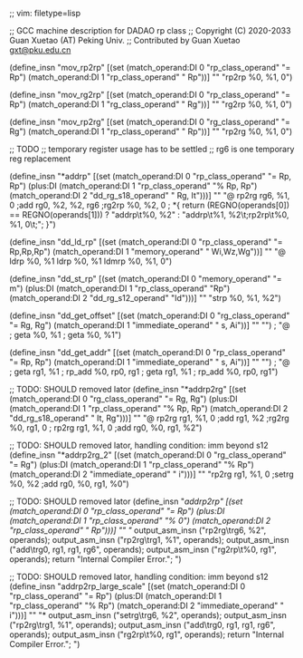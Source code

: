 ;; vim: filetype=lisp

;; GCC machine description for DADAO rp class
;; Copyright (C) 2020-2033 Guan Xuetao (AT) Peking Univ.
;; Contributed by Guan Xuetao <gxt@pku.edu.cn>

(define_insn "mov_rp2rp"
  [(set (match_operand:DI 0 "rp_class_operand" "= Rp")
        (match_operand:DI 1 "rp_class_operand" "  Rp"))]
	""
	"rp2rp	%0, %1, 0")

(define_insn "mov_rg2rp"
  [(set (match_operand:DI 0 "rp_class_operand" "= Rp")
        (match_operand:DI 1 "rg_class_operand" "  Rg"))]
	""
	"rg2rp	%0, %1, 0")

(define_insn "mov_rp2rg"
  [(set (match_operand:DI 0 "rg_class_operand" "= Rg")
        (match_operand:DI 1 "rp_class_operand" "  Rp"))]
	""
	"rp2rg	%0, %1, 0")

;; TODO
;; temporary register usage has to be settled
;; rg6 is one temporary reg replacement

(define_insn "*addrp"
  [(set      (match_operand:DI 0 "rp_class_operand"  "= Rp, Rp")
    (plus:DI (match_operand:DI 1 "rp_class_operand"  "% Rp, Rp")
             (match_operand:DI 2 "dd_rg_s18_operand" "  Rg, It")))]
	""
	"@
	rp2rg	rg6, %1, 0	\;add	rg0, %2, %2, rg6	\;rg2rp	%0, %2, 0	\;
	*{ return (REGNO(operands[0]) == REGNO(operands[1])) ? \"addrp\t%0, %2\" : \"addrp\t%1, %2\t\;rp2rp\t%0, %1, 0\t\;\"; }")

(define_insn "dd_ld_rp"
  [(set (match_operand:DI 0 "rp_class_operand" "= Rp,Rp,Rp")
        (match_operand:DI 1 "memory_operand"   "  Wi,Wz,Wg"))]
	""
	"@
	ldrp	%0, %1
	ldrp	%0, %1
	ldmrp	%0, %1, 0")

(define_insn "dd_st_rp"
  [(set (match_operand:DI 0 "memory_operand"   "=  m")
        (plus:DI (match_operand:DI 1 "rp_class_operand"	 "Rp")
		 (match_operand:DI 2 "dd_rg_s12_operand" "Id")))]
	""
	"strp	%0, %1, %2")

(define_insn "dd_get_offset"
  [(set (match_operand:DI 0 "rg_class_operand"  "= Rg, Rg")
        (match_operand:DI 1 "immediate_operand" "   s, Ai"))]
	"" "")
;	"@
;	geta	%0, %1
;	geta	%0, %1")

(define_insn "dd_get_addr"
  [(set (match_operand:DI 0 "rp_class_operand"  "= Rp, Rp")
        (match_operand:DI 1 "immediate_operand" "   s, Ai"))]
	"" "")
;	"@
;	geta	rg1, %1	\;	rp_add	%0, rp0, rg1
;	geta	rg1, %1	\;	rp_add	%0, rp0, rg1")

;; TODO: SHOULD removed lator
(define_insn "*addrp2rg"
  [(set      (match_operand:DI 0 "rg_class_operand"  "= Rg, Rg")
    (plus:DI (match_operand:DI 1 "rp_class_operand"  "% Rp, Rp")
             (match_operand:DI 2 "dd_rg_s18_operand" "  It, Rg")))]
	""
	"@
	rp2rg	rg1, %1, 0	\;add	rg1, %2	\;rg2rg	%0, rg1, 0	\;
	rp2rg	rg1, %1, 0	\;add	rg0, %0, rg1, %2")

;; TODO: SHOULD removed lator, handling condition: imm beyond s12
(define_insn "*addrp2rg_2"
  [(set      (match_operand:DI 0 "rg_class_operand"  "= Rg")
    (plus:DI (match_operand:DI 1 "rp_class_operand"  "% Rp")
             (match_operand:DI 2 "immediate_operand" "   i")))]
	""
	"rp2rg	rg1, %1, 0	\;setrg	%0, %2	\;add	rg0, %0, rg1, %0")

;; TODO: SHOULD removed lator
(define_insn "*addrp2rp"
  [(set      (match_operand:DI 0 "rp_class_operand" "= Rp")
    (plus:DI (match_operand:DI 1 "rp_class_operand" "%  0")
             (match_operand:DI 2 "rp_class_operand" "  Rp")))]
	""
	"*
	  output_asm_insn (\"rp2rg\\trg6, %2\", operands);
	  output_asm_insn (\"rp2rg\\trg1, %1\", operands);
	  output_asm_insn (\"add\\trg0, rg1, rg1, rg6\", operands);
	  output_asm_insn (\"rg2rp\\t%0, rg1\", operands);
	  return \"Internal Compiler Error.\";
	")

;; TODO: SHOULD removed lator, handling condition: imm beyond s12
(define_insn "addrp2rp_large_scale"
  [(set      (match_operand:DI 0 "rp_class_operand"  "= Rp")
    (plus:DI (match_operand:DI 1 "rp_class_operand"  "% Rp")
             (match_operand:DI 2 "immediate_operand" "   i")))]
	""
	"*
	  output_asm_insn (\"setrg\\trg6, %2\", operands);
	  output_asm_insn (\"rp2rg\\trg1, %1\", operands);
	  output_asm_insn (\"add\\trg0, rg1, rg1, rg6\", operands);
	  output_asm_insn (\"rg2rp\\t%0, rg1\", operands);
	  return \"Internal Compiler Error.\";
	")
